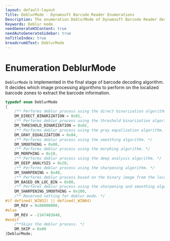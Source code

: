 ```yaml
---
layout: default-layout
Title: DeblurMode - Dynamsoft Barcode Reader Enumerations
Description: The enumeration DeblurMode of Dynamsoft Barcode Reader describes deblur modes that implemented on the localized barcodes.
Keywords: Deblur mode
needGenerateH3Content: true
needAutoGenerateSidebar: true
noTitleIndex: true
breadcrumbText: DeblurMode
---
```


# Enumeration DeblurMode

`DeblurMode` is implemented in the final stage of barcode decoding algorithm. It decides which image processing algorithms to perform on the localized barcode zones to extract the barcode information.

```cpp
typedef enum DeblurMode
{
    /** Performs deblur process using the direct binarization algorithm. */
    DM_DIRECT_BINARIZATION = 0x01,
    /** Performs deblur process using the threshold binarization algorithm. */
    DM_THRESHOLD_BINARIZATION = 0x02,
    /** Performs deblur process using the gray equalization algorithm. */
    DM_GRAY_EQUALIZATION = 0x04,
    /** Performs deblur process using the smoothing algorithm. */
    DM_SMOOTHING = 0x08,
    /** Performs deblur process using the morphing algorithm. */
    DM_MORPHING = 0x10,
    /** Performs deblur process using the deep analysis algorithm. */
    DM_DEEP_ANALYSIS = 0x20,
    /** Performs deblur process using the sharpening algorithm. */
    DM_SHARPENING = 0x40,
    /** Performs deblur process based on the binary image from the localization process. */
    DM_BASED_ON_LOC_BIN = 0x80,
    /** Performs deblur process using the sharpening and smoothing algorithm. */
    DM_SHARPENING_SMOOTHING = 0x100,
    /** Reserved setting for deblur mode. */
#if defined(_WIN32) || defined(_WIN64)
    DM_REV = 0x80000000,
#else
    DM_REV = -2147483648,
#endif
    /**Skips the deblur process. */
    DM_SKIP = 0x00
}DeblurMode;
```
